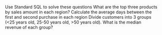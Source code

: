Use Standard SQL to solve these questions What are the top three products by sales amount in each region? 
Calculate the average days between the first and second purchase in each region Divide customers into 3 groups (<25 years old, 25-50 years old, >50 years old). 
What is the median revenue of each group?
